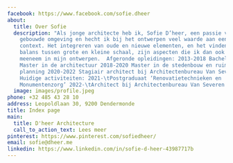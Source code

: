 ```yaml
---
facebook: https://www.facebook.com/sofie.dheer
about:
  title: Over Sofie
  description: "Als jonge architecte heb ik, Sofie D’heer, een passie voor de
    gebouwde omgeving en hecht ik bij het ontwerpen veel waarde aan een bredere
    context. Het integreren van oude en nieuwe elementen, en het vinden van een
    balans tussen grote en kleine schaal, zijn aspecten die ik dan ook steeds
    meeneem in mijn ontwerpen.  Afgeronde opleidingen: 2013-2018 Bachelor en
    Master in de architectuur 2018-2020 Master in de stedenbouw en ruimtelijke
    planning 2020-2022 Stagiair architect bij Architectenbureau Van Severen bv
    Huidige activiteiten: 2021-\tPostgraduaat ‘Renovatietechnieken en
    Monumentenzorg’ 2022-\tArchitect bij Architectenbureau Van Severen bv"
  image: images/profile.jpeg
phone: +32 485 43 28 10
address: Leopoldlaan 30, 9200 Dendermonde
title: Index page
main:
  title: D'heer Architecture
  call_to_action_text: Lees meer
pinterest: https://www.pinterest.com/sofiedheer/
email: sofie@dheer.me
linkedin: https://www.linkedin.com/in/sofie-d-heer-43987717b
---
```


